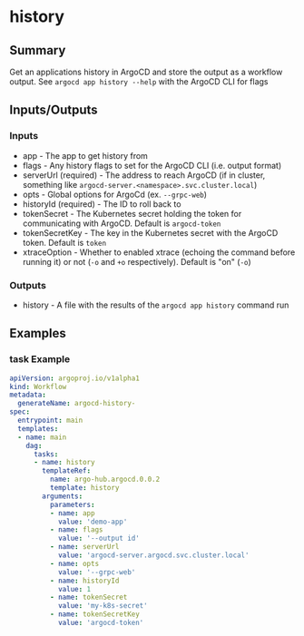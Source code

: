 # history

## Summary
Get an applications history in ArgoCD and store the output as a workflow output. See `argocd app history --help` with the ArgoCD CLI for flags

## Inputs/Outputs

### Inputs
* app - The app to get history from
* flags - Any history flags to set for the ArgoCD CLI (i.e. output format)
* serverUrl (required) - The address to reach ArgoCD (if in cluster, something like `argocd-server.<namespace>.svc.cluster.local`)
* opts - Global options for ArgoCd (ex. `--grpc-web`)
* historyId (required) - The ID to roll back to
* tokenSecret - The Kubernetes secret holding the token for communicating with ArgoCD. Default is `argocd-token`
* tokenSecretKey - The key in the Kubernetes secret with the ArgoCD token. Default is `token`
* xtraceOption - Whether to enabled xtrace (echoing the command before running it) or not (`-o` and `+o` respectively). Default is "on" (`-o`)



### Outputs
* history - A file with the results of the `argocd app history` command run

## Examples

### task Example
```yaml
apiVersion: argoproj.io/v1alpha1
kind: Workflow
metadata:
  generateName: argocd-history-
spec:
  entrypoint: main
  templates:
  - name: main
    dag:
      tasks:
      - name: history
        templateRef:
          name: argo-hub.argocd.0.0.2
          template: history
        arguments:
          parameters:
          - name: app
            value: 'demo-app'
          - name: flags
            value: '--output id'
          - name: serverUrl
            value: 'argocd-server.argocd.svc.cluster.local'
          - name: opts
            value: '--grpc-web'
          - name: historyId
            value: 1
          - name: tokenSecret
            value: 'my-k8s-secret'
          - name: tokenSecretKey
            value: 'argocd-token'
```